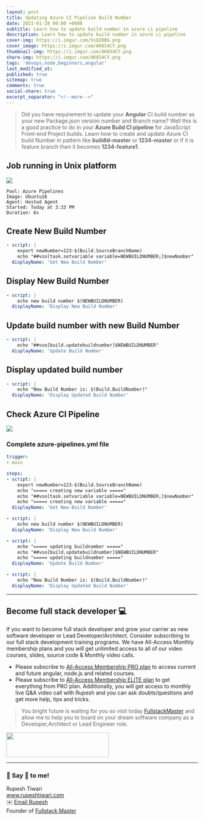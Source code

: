 ```yaml
---
layout: post
title: Updating Azure CI Pipeline Build Number
date: 2021-01-28 00:00 +0000
subtitle: Learn how to update build number in azure ci pipeline
description: Learn how to update build number in azure ci pipeline
cover-img: https://i.imgur.com/hiQZ0BG.png
cover_image: https://i.imgur.com/AK8S4CY.png
thumbnail-img: https://i.imgur.com/AK8S4CY.png
share-img: https://i.imgur.com/AK8S4CY.png
tags: 'devops,node,beginners,angular'
last_modified_at:
published: true
sitemap: true
comments: true
social-share: true
excerpt_separator: "<!--more-->"
---
```


> Did you have requirement to update your **Angular** CI build number as your new Package.json version number and Branch name? Well this is a good practice to do in your **Azure Build CI pipeline** for JavaScript Front-end Project builds. Learn how to create and update Azure CI build Number in pattern like **buildId-master** or **1234-master** or if it is feature branch then it becomes **1234-feature1**. 

## Job running in Unix platform

![](https://i.imgur.com/1hcP4pq.png)

```shell
Pool: Azure Pipelines
Image: Ubuntu16
Agent: Hosted Agent
Started: Today at 3:33 PM
Duration: 6s
```

## Create New Build Number

```yaml
- script: | 
    export newNumber=123-$(Build.SourceBranchName)
    echo "##vso[task.setvariable variable=NEWBUILDNUMBER;]$newNumber"
  displayName: 'Get New Build Number'
```

## Display New Build Number 

```yaml
- script: |
    echo new build number $(NEWBUILDNUMBER)
  displayName: 'Display New Build Number'
```


## Update build number with new Build Number

```yaml
- script: |
    echo "##vso[build.updatebuildnumber]$NEWBUILDNUMBER"
  displayName: 'Update Build Number'
```


## Display updated build number

```yaml
- script: |
    echo "New Build Number is: $(Build.BuildNumber)"
  displayName: 'Display Updated Build Number'
```

## Check Azure CI Pipeline

![](https://i.imgur.com/KvPBbxl.png)

### Complete azure-pipelines.yml file

```yaml
trigger:
- main

steps:
- script: | 
    export newNumber=123-$(Build.SourceBranchName)
    echo "===== creating new variable ====="
    echo "##vso[task.setvariable variable=NEWBUILDNUMBER;]$newNumber"
    echo "===== creating new variable ====="
  displayName: 'Get New Build Number'

- script: |
    echo new build number $(NEWBUILDNUMBER)
  displayName: 'Display New Build Number'

- script: |
    echo "===== updating buildnumber ====="
    echo "##vso[build.updatebuildnumber]$NEWBUILDNUMBER"
    echo "===== updating buildnumber ====="
  displayName: 'Update Build Number'

- script: |
    echo "New Build Number is: $(Build.BuildNumber)"
  displayName: 'Display Updated Build Number'
```


 --- 
## Become full stack developer 💻

If you want to become full stack developer and grow your carrier as new software developer or Lead Developer/Architect. Consider subscribing to our full stack development training programs. We have All-Access Monthly membership plans and you will get unlimited access to all of our video courses, slides, source code & Monthly video calls.

- Please subscribe to [All-Access Membership PRO plan](https://www.fullstackmaster.net/pro) to access current and future angular, node.js and related courses.
- Please subscribe to [All-Access Membership ELITE plan](https://www.fullstackmaster.net/elite) to get everything from PRO plan. Additionally, you will get access to monthly live Q&A video call with Rupesh and you can ask doubts/questions and get more help, tips and tricks.

> You bright future is waiting for you so visit today [FullstackMaster](www.fullstackmaster.net) and allow me to help you to board on your dream software company as a Developer,Architect or Lead Engineer role.
<a href="https://www.fullstackmaster.net">
    <img height="65" src="https://i.imgur.com/9OCLciM.png" width="270">
</a>
 

--- 
### 💖 Say 👋 to me! 

<div> 
Rupesh Tiwari </div><div>
<a href="https://www.rupeshtiwari.com"> www.rupeshtiwari.com</a> </div><div>
✉️ <a href="mailto:fullstackmaster1@gmail.com?subject=Hi"> Email Rupesh</a> </div><div>
Founder of <a href="https://www.fullstackmaster.net"> Fullstack Master</a></div><div>
</div>